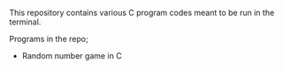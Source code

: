 This repository contains various C program codes meant to be run in the terminal.

Programs in the repo;
* Random number game in C
